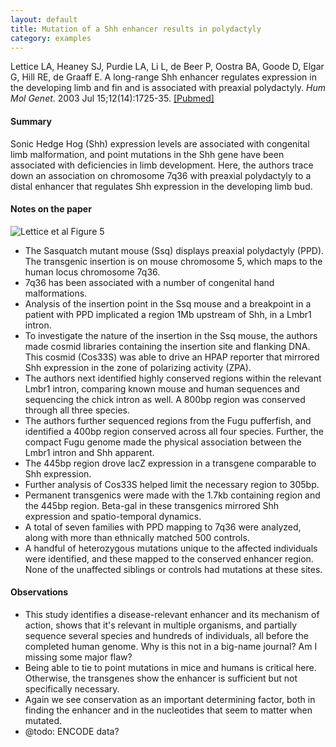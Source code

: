 ```yaml
---
layout: default
title: Mutation of a Shh enhancer results in polydactyly
category: examples
---
```


Lettice LA, Heaney SJ, Purdie LA, Li L, de Beer P, Oostra BA, Goode D, Elgar
G, Hill RE, de Graaff E. A long-range Shh enhancer regulates expression in the
developing limb and fin and is associated with preaxial polydactyly. _Hum Mol
Genet_. 2003 Jul 15;12(14):1725-35. <a class="pubmed-link" href="http://www.ncbi.nlm.nih.gov/pubmed/12837695" target="_blank">[Pubmed]</a>

#### Summary
Sonic Hedge Hog (Shh) expression levels are associated with congenital limb malformation, and point mutations in the Shh gene have been associated with deficiencies in limb development. Here, the authors trace down an association on chromosome 7q36 with preaxial polydactyly to a distal enhancer that regulates Shh expression in the developing limb bud.

#### Notes on the paper
<img class="examples-image-right" src="{{ site.baseurl }}/images/examples/2010-06-15-A-long-range-shh-enhancer-regulates-expression-in-the-developing-limb-and-fin-and-is-associated-with-preaxial-polydactyly_fig5.png" alt="Lettice et al Figure 5" title="Lettice et al Figure 5" />

* The Sasquatch mutant mouse (Ssq) displays preaxial polydactyly (PPD). The transgenic insertion is on mouse chromosome 5, which maps to the human locus chromosome 7q36.
* 7q36 has been associated with a number of congenital hand malformations.
* Analysis of the insertion point in the Ssq mouse and a breakpoint in a patient with PPD implicated a region 1Mb upstream of Shh, in a Lmbr1 intron. 
* To investigate the nature of the insertion in the Ssq mouse, the authors made cosmid libraries containing the insertion site and flanking DNA. This cosmid (Cos33S) was able to drive an HPAP reporter that mirrored Shh expression in the zone of polarizing activity (ZPA).
* The authors next identified highly conserved regions within the relevant Lmbr1 intron, comparing known mouse and human sequences and sequencing the chick intron as well. A 800bp region was conserved through all three species.
* The authors further sequenced regions from the Fugu pufferfish, and identified a 400bp region conserved across all four species. Further, the compact Fugu genome made the physical association between the Lmbr1 intron and Shh apparent.
* The 445bp region drove lacZ expression in a transgene comparable to Shh expression.
* Further analysis of Cos33S helped limit the necessary region to 305bp.
* Permanent transgenics were made with the 1.7kb containing region and the 445bp region. Beta-gal in these transgenics mirrored Shh expression and spatio-temporal dynamics.
* A total of seven families with PPD mapping to 7q36 were analyzed, along with more than ethnically matched 500 controls.
* A handful of heterozygous mutations unique to the affected individuals were identified, and these mapped to the conserved enhancer region. None of the unaffected siblings or controls had mutations at these sites.

#### Observations

* This study identifies a disease-relevant enhancer and its mechanism of action, shows that it's relevant in multiple organisms, and partially sequence several species and hundreds of individuals, all before the completed human genome. Why is this not in a big-name journal? Am I missing some major flaw?
* Being able to tie to point mutations in mice and humans is critical here. Otherwise, the transgenes show the enhancer is sufficient but not specifically necessary. 
* Again we see conservation as an important determining factor, both in finding the enhancer and in the nucleotides that seem to matter when mutated.
* @todo: ENCODE data?
